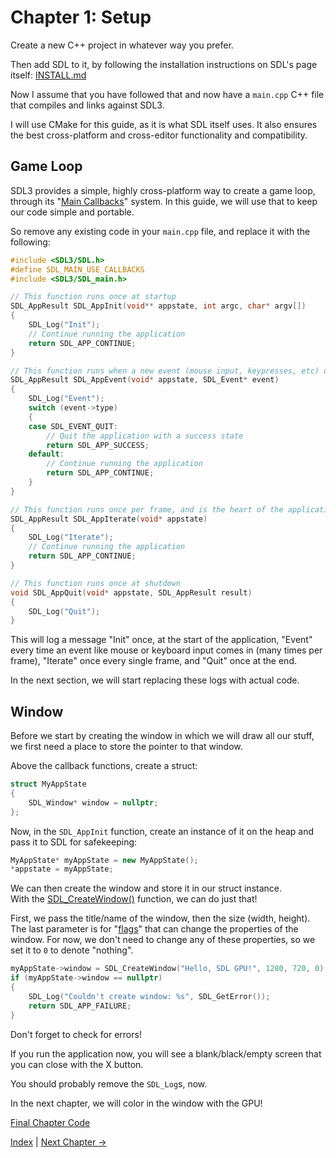 # Chapter 1: Setup

Create a new C++ project in whatever way you prefer.

Then add SDL to it, by following the installation instructions on SDL's page itself:
[INSTALL.md](https://github.com/libsdl-org/SDL/blob/main/INSTALL.md)

Now I assume that you have followed that and now have a `main.cpp` C++ file that compiles and links against SDL3.

I will use CMake for this guide, as it is what SDL itself uses.
It also ensures the best cross-platform and cross-editor functionality and compatibility.

## Game Loop

SDL3 provides a simple, highly cross-platform way to create a game loop,
through its "[Main Callbacks](https://wiki.libsdl.org/SDL3/README-main-functions)" system.
In this guide, we will use that to keep our code simple and portable.

So remove any existing code in your `main.cpp` file, and replace it with the following:

```c++
#include <SDL3/SDL.h>
#define SDL_MAIN_USE_CALLBACKS
#include <SDL3/SDL_main.h>

// This function runs once at startup
SDL_AppResult SDL_AppInit(void** appstate, int argc, char* argv[])
{
	SDL_Log("Init");
	// Continue running the application
	return SDL_APP_CONTINUE;
}

// This function runs when a new event (mouse input, keypresses, etc) occurs
SDL_AppResult SDL_AppEvent(void* appstate, SDL_Event* event)
{
	SDL_Log("Event");
	switch (event->type)
	{
	case SDL_EVENT_QUIT:
		// Quit the application with a success state
		return SDL_APP_SUCCESS;
	default:
		// Continue running the application
		return SDL_APP_CONTINUE;
	}
}

// This function runs once per frame, and is the heart of the application
SDL_AppResult SDL_AppIterate(void* appstate)
{
	SDL_Log("Iterate");
	// Continue running the application
	return SDL_APP_CONTINUE;
}

// This function runs once at shutdown
void SDL_AppQuit(void* appstate, SDL_AppResult result)
{
	SDL_Log("Quit");
}
```

This will log a message "Init" once, at the start of the application,
"Event" every time an event like mouse or keyboard input comes in (many times per frame),
"Iterate" once every single frame, and "Quit" once at the end.

In the next section, we will start replacing these logs with actual code.

## Window

Before we start by creating the window in which we will draw all our stuff,
we first need a place to store the pointer to that window.

Above the callback functions, create a struct:

```c++
struct MyAppState
{
	SDL_Window* window = nullptr;
};
```

Now, in the `SDL_AppInit` function, create an instance of it on the heap and pass it to SDL for safekeeping:

```c++
MyAppState* myAppState = new MyAppState();
*appstate = myAppState;
```

We can then create the window and store it in our struct instance.  
With the [SDL_CreateWindow()](https://wiki.libsdl.org/SDL3/SDL_CreateWindow) function, we can do just that!

First, we pass the title/name of the window, then the size (width, height).  
The last parameter is for "[flags](https://wiki.libsdl.org/SDL3/SDL_WindowFlags)" that can change the properties of the window.
For now, we don't need to change any of these properties, so we set it to `0` to denote "nothing".

```c++
myAppState->window = SDL_CreateWindow("Hello, SDL GPU!", 1280, 720, 0);
if (myAppState->window == nullptr)
{
	SDL_Log("Couldn't create window: %s", SDL_GetError());
	return SDL_APP_FAILURE;
}
```

Don't forget to check for errors!

If you run the application now, you will see a blank/black/empty screen that you can close with the X button.

You should probably remove the `SDL_Log`s, now.

In the next chapter, we will color in the window with the GPU!

[Final Chapter Code](https://github.com/TechnicJelle/GPUForBeginners/blob/main/chapters/chapter01/main.cpp)

[Index](../README.md) | [Next Chapter →](../chapter02/README.md)
